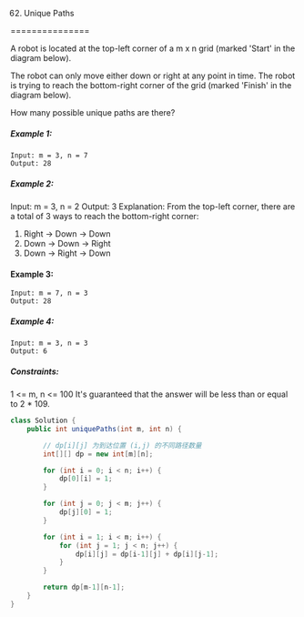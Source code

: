 62. Unique Paths

===============

A robot is located at the top-left corner of a m x n grid (marked 'Start' in the diagram below).

The robot can only move either down or right at any point in time. The robot is trying to reach the bottom-right corner of the grid (marked 'Finish' in the diagram below).

How many possible unique paths are there?

##### Example 1:

```
Input: m = 3, n = 7
Output: 28
```

##### Example 2:

Input: m = 3, n = 2
Output: 3
Explanation:
From the top-left corner, there are a total of 3 ways to reach the bottom-right corner:

1. Right -> Down -> Down
2. Down -> Down -> Right
3. Down -> Right -> Down

#### Example 3:

```
Input: m = 7, n = 3
Output: 28
```

##### Example 4:

```
Input: m = 3, n = 3
Output: 6
```

##### Constraints:

1 <= m, n <= 100
It's guaranteed that the answer will be less than or equal to 2 * 109.

```java
class Solution {
    public int uniquePaths(int m, int n) {

        // dp[i][j] 为到达位置 (i,j) 的不同路径数量
        int[][] dp = new int[m][n];

        for (int i = 0; i < n; i++) {
            dp[0][i] = 1;
        }

        for (int j = 0; j < m; j++) {
            dp[j][0] = 1;
        }

        for (int i = 1; i < m; i++) {
            for (int j = 1; j < n; j++) {
                dp[i][j] = dp[i-1][j] + dp[i][j-1];
            }
        }

        return dp[m-1][n-1];
    }
}
```

